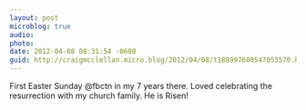```yaml
---
layout: post
microblog: true
audio: 
photo: 
date: 2012-04-08 08:31:54 -0600
guid: http://craigmcclellan.micro.blog/2012/04/08/t188997600547053570.html
---
```

First Easter Sunday @fbctn in my 7 years there. Loved celebrating the resurrection with my church family. He is Risen!
